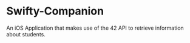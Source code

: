 # Swifty-Companion
An iOS Application that makes use of the 42 API to retrieve information about students.
